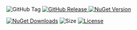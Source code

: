 ![GitHub Tag](https://img.shields.io/github/v/tag/TJC-Tools/TJC.Collection.GUI) [![GitHub Release](https://img.shields.io/github/v/release/TJC-Tools/TJC.Collection.GUI)
](https://github.com/TJC-Tools/TJC.Collection.GUI/releases/latest) [![NuGet Version](https://img.shields.io/nuget/v/TJC.Collection.GUI)](https://www.nuget.org/packages/TJC.Collection.GUI)

[![NuGet Downloads](https://img.shields.io/nuget/dt/TJC.Collection.GUI)](https://www.nuget.org/packages/TJC.Collection.GUI) ![Size](https://img.shields.io/github/repo-size/TJC-Tools/TJC.Collection.GUI) [![License](https://img.shields.io/github/license/TJC-Tools/TJC.Collection.GUI.svg)](LICENSE)
